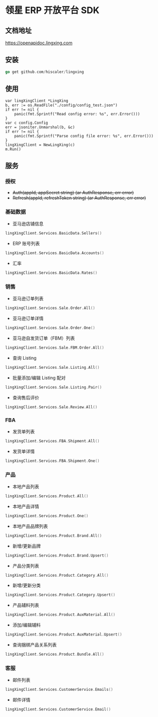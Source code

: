 领星 ERP 开放平台 SDK
====================

## 文档地址

https://openapidoc.lingxing.com

## 安装

```go
go get github.com/hiscaler/lingxing
```

## 使用

```
var lingXingClient *LingXing
b, err := os.ReadFile("./config/config_test.json")
if err != nil {
    panic(fmt.Sprintf("Read config error: %s", err.Error()))
}
var c config.Config
err = jsoniter.Unmarshal(b, &c)
if err != nil {
    panic(fmt.Sprintf("Parse config file error: %s", err.Error()))
}
lingXingClient = NewLingXing(c)
m.Run()
```

## 服务

### ~~授权~~

- ~~Auth(appId, appSecret string) (ar AuthResponse, err error)~~
- ~~Refresh(appId, refreshToken string) (ar AuthResponse, err error)~~

### 基础数据

- 亚马逊店铺信息

```go
lingXingClient.Services.BasicData.Sellers()
```

- ERP 账号列表

```go
lingXingClient.Services.BasicData.Accounts()
```

- 汇率

```go
lingXingClient.Services.BasicData.Rates()
```

### 销售

- 亚马逊订单列表

```go
lingXingClient.Services.Sale.Order.All()
```

- 亚马逊订单详情

```go
lingXingClient.Services.Sale.Order.One()
```

- 亚马逊自发货订单（FBM）列表

```go
lingXingClient.Services.Sale.FBM.Order.All()
```

- 查询 Listing

```go
lingXingClient.Services.Sale.Listing.All()
```

- 批量添加/编辑 Listing 配对

```go
lingXingClient.Services.Sale.Listing.Pair()
```

- 查询售后评价

```go
lingXingClient.Services.Sale.Review.All()
```

### FBA

- 发货单列表

```go
lingXingClient.Services.FBA.Shipment.All()
```

- 发货单详情

```go
lingXingClient.Services.FBA.Shipment.One()
```

### 产品

- 本地产品列表

```go
lingXingClient.Services.Product.All()
```

- 本地产品详情

```go
lingXingClient.Services.Product.One()
```

- 本地产品品牌列表

```go
lingXingClient.Services.Product.Brand.All()
```

- 新增/更新品牌

```go
lingXingClient.Services.Product.Brand.Upsert()
```

- 产品分类列表

```go
lingXingClient.Services.Product.Category.All()
```

- 新增/更新分类

```go
lingXingClient.Services.Product.Category.Upsert()
```

- 产品辅料列表

```go
lingXingClient.Services.Product.AuxMaterial.All()
```

- 添加/编辑辅料

```go
lingXingClient.Services.Product.AuxMaterial.Upsert()
```

- 查询捆绑产品关系列表

```go
lingXingClient.Services.Product.Bundle.All()
```

### 客服

- 邮件列表

```go
lingXingClient.Services.CustomerService.Emails()
```

- 邮件详情

```go
lingXingClient.Services.CustomerService.Email()
```